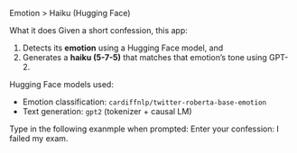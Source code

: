 Emotion > Haiku (Hugging Face)

What it does
Given a short confession, this app:
1) Detects its **emotion** using a Hugging Face model, and  
2) Generates a **haiku (5-7-5)** that matches that emotion’s tone using GPT-2.  

Hugging Face models used:
- Emotion classification: `cardiffnlp/twitter-roberta-base-emotion`
- Text generation: `gpt2` (tokenizer + causal LM)

Type in the following exanmple when prompted:
Enter your confession: I failed my exam.


